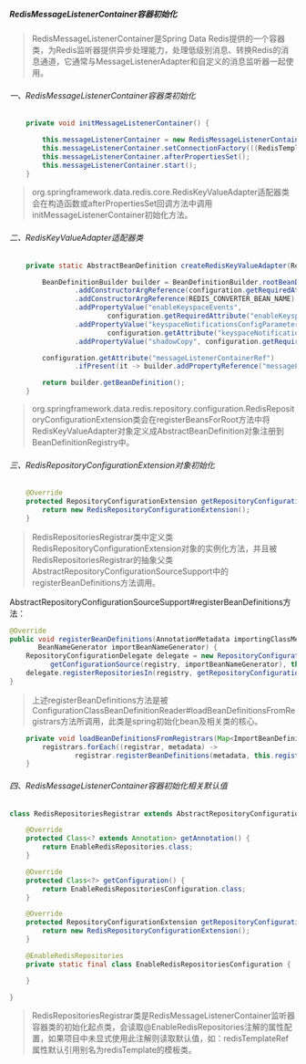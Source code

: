 ##### RedisMessageListenerContainer容器初始化

> RedisMessageListenerContainer是Spring Data Redis提供的一个容器类，为Redis监听器提供异步处理能力，处理低级别消息、转换Redis的消息通道，它通常与MessageListenerAdapter和自定义的消息监听器一起使用。

###### 一、RedisMessageListenerContainer容器类初始化

```java
	private void initMessageListenerContainer() {

		this.messageListenerContainer = new RedisMessageListenerContainer();
		this.messageListenerContainer.setConnectionFactory(((RedisTemplate<?, ?>) redisOps).getConnectionFactory());
		this.messageListenerContainer.afterPropertiesSet();
		this.messageListenerContainer.start();
	}
```

> org.springframework.data.redis.core.RedisKeyValueAdapter适配器类会在构造函数或afterPropertiesSet回调方法中调用initMessageListenerContainer初始化方法。

###### 二、RedisKeyValueAdapter适配器类

```java
	private static AbstractBeanDefinition createRedisKeyValueAdapter(RepositoryConfigurationSource configuration) {

		BeanDefinitionBuilder builder = BeanDefinitionBuilder.rootBeanDefinition(RedisKeyValueAdapter.class) //
				.addConstructorArgReference(configuration.getRequiredAttribute("redisTemplateRef", String.class)) //
				.addConstructorArgReference(REDIS_CONVERTER_BEAN_NAME) //
				.addPropertyValue("enableKeyspaceEvents",
						configuration.getRequiredAttribute("enableKeyspaceEvents", EnableKeyspaceEvents.class)) //
				.addPropertyValue("keyspaceNotificationsConfigParameter",
						configuration.getAttribute("keyspaceNotificationsConfigParameter", String.class).orElse("")) //
				.addPropertyValue("shadowCopy", configuration.getRequiredAttribute("shadowCopy", ShadowCopy.class));

		configuration.getAttribute("messageListenerContainerRef")
				.ifPresent(it -> builder.addPropertyReference("messageListenerContainer", it));

		return builder.getBeanDefinition();
	}
```

> org.springframework.data.redis.repository.configuration.RedisRepositoryConfigurationExtension类会在registerBeansForRoot方法中将RedisKeyValueAdapter对象定义成AbstractBeanDefinition对象注册到BeanDefinitionRegistry中。

###### 三、RedisRepositoryConfigurationExtension对象初始化

```java
	@Override
	protected RepositoryConfigurationExtension getRepositoryConfigurationExtension() {
		return new RedisRepositoryConfigurationExtension();
	}
```

> RedisRepositoriesRegistrar类中定义类RedisRepositoryConfigurationExtension对象的实例化方法，并且被RedisRepositoriesRegistrar的抽象父类AbstractRepositoryConfigurationSourceSupport中的registerBeanDefinitions方法调用。

AbstractRepositoryConfigurationSourceSupport#registerBeanDefinitions方法：

```java
@Override
public void registerBeanDefinitions(AnnotationMetadata importingClassMetadata, BeanDefinitionRegistry registry,
       BeanNameGenerator importBeanNameGenerator) {
    RepositoryConfigurationDelegate delegate = new RepositoryConfigurationDelegate(
          getConfigurationSource(registry, importBeanNameGenerator), this.resourceLoader, this.environment);
    delegate.registerRepositoriesIn(registry, getRepositoryConfigurationExtension());
}
```

> 上述registerBeanDefinitions方法是被ConfigurationClassBeanDefinitionReader#loadBeanDefinitionsFromRegistrars方法所调用，此类是spring初始化bean及相关类的核心。

```java
	private void loadBeanDefinitionsFromRegistrars(Map<ImportBeanDefinitionRegistrar, AnnotationMetadata> registrars) {
		registrars.forEach((registrar, metadata) ->
				registrar.registerBeanDefinitions(metadata, this.registry, this.importBeanNameGenerator));
	}
```

###### 四、RedisMessageListenerContainer容器初始化相关默认值

```java
class RedisRepositoriesRegistrar extends AbstractRepositoryConfigurationSourceSupport {

	@Override
	protected Class<? extends Annotation> getAnnotation() {
		return EnableRedisRepositories.class;
	}

	@Override
	protected Class<?> getConfiguration() {
		return EnableRedisRepositoriesConfiguration.class;
	}

	@Override
	protected RepositoryConfigurationExtension getRepositoryConfigurationExtension() {
		return new RedisRepositoryConfigurationExtension();
	}

	@EnableRedisRepositories
	private static final class EnableRedisRepositoriesConfiguration {

	}

}
```

> RedisRepositoriesRegistrar类是RedisMessageListenerContainer监听器容器类的初始化起点类，会读取@EnableRedisRepositories注解的属性配置，如果项目中未显式使用此注解则读取默认值，如：redisTemplateRef属性默认引用别名为redisTemplate的模板类。